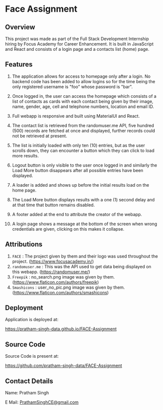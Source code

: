 # Face Assignment

## Overview
This project was made as part of the Full Stack Development Internship hiring by Focus Academy for Career Enhancement. It is built in JavaScript and React and consists of a login page and a contacts list (home) page.

## Features

1. The application allows for access to homepage only after a login. No backend code has been added to allow logins so for the time being the only registered username is "foo" whose password is "bar".

2. Once logged in, the user can access the homepage which consists of a list of contacts as cards with each contact being given by their image, name, gender, age, cell and telephone numbers, location and email ID.

3. Full webapp is responsive and built using MaterialUI and React.

4. The contact list is retrieved from the randomuser.me API, five hundred (500) records are fetched at once and displayed, further records could not be retrieved at present.

5. The list is initially loaded with only ten (10) entries, but as the user scrolls down, they can encounter a button which they can click to load more results.

6. Logout button is only visible to the user once logged in and similarly the Load More button disappears after all possible entries have been displayed.

7. A loader is added and shows up before the initial results load on the home page.

8. The Load More button displays results with a one (1) second delay and at that time that button remains disabled.

9. A footer added at the end to attribute the creator of the webapp.

10. A login page shows a message at the bottom of the screen when wrong credentials are given, clicking on this makes it collapse.

## Attributions

1. `FACE` : The project given by them and their logo was used throughout the project. (https://www.focusacademy.in/)
2. `randomuser.me` : This was the API used to get data being displayed on this webapp. (https://randomuser.me/)
3. `Freepik` : no_search.png image was given by them. (https://www.flaticon.com/authors/freepik)
4. `Smashicons` : user_no_pic.png image was given by them. (https://www.flaticon.com/authors/smashicons)

## Deployment
Application is deployed at:

https://pratham-singh-data.github.io/FACE-Assignment

## Source Code
Source Code is present at:

https://github.com/pratham-singh-data/FACE-Assignment

## Contact Details

Name: Pratham Singh

E Mail: PrathamSinghCE@gmail.com
